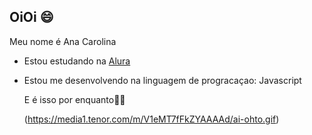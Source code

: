 ## OiOi 😄


Meu nome é Ana Carolina

- Estou estudando na [Alura](https://www.alura.com.br)
- Estou me desenvolvendo na linguagem de progracaçao: Javascript

  E é isso por enquanto🌻✨

  (https://media1.tenor.com/m/V1eMT7fFkZYAAAAd/ai-ohto.gif)

